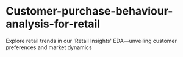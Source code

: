 # Customer-purchase-behaviour-analysis-for-retail
Explore retail trends in our 'Retail Insights' EDA—unveiling customer preferences and market dynamics
